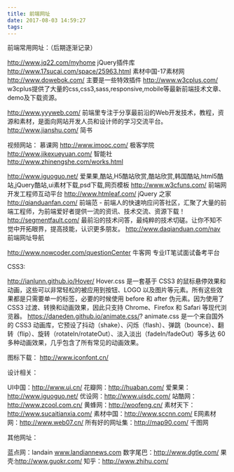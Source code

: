 ```yaml
---
title: 前端网址
date: 2017-08-03 14:59:27
tags:
---
```


前端常用网址：（后期逐渐记录）

http://www.jq22.com/myhome                              jQuery插件库
http://www.17sucai.com/space/25963.html          素材中国-17素材网
http://www.dowebok.com/                                  主要是一些特效插件
http://www.w3cplus.com/                                   w3cplus提供了大量的css,css3,sass,responsive,mobile等最新前端技术文章、demo及下载资源。
<!--more-->
http://www.yyyweb.com/                                   前端里专注于分享最前沿的Web开发技术，教程，资源和素材，是面向网站开发人员和设计师的学习交流平台。
http://www.jianshu.com/                                    简书
                               


视频网站：
慕课网              http://www.imooc.com/
极客学院            http://www.jikexueyuan.com/
智能社              http://www.zhinengshe.com/works.html

http://www.iguoguo.net/                     爱果果,酷站,H5酷站欣赏,酷站欣赏,韩国酷站,html5酷站,jQuery酷站,ui素材下载,psd下载,网页模板
http://www.w3cfuns.com/                     前端网开发工程师互动平台
http://www.htmleaf.com/                     jQuery 之家
http://qianduanfan.com/                     前端范 - 前端人的快速响应问答社区，汇聚了大量的前端工程师，为前端爱好者提供一流的资讯、技术交流、资源下载！
http://segmentfault.com/                    最前沿的技术问答，最纯粹的技术切磋。让你不知不觉中开拓眼界，提高技能，认识更多朋友。
http://www.daqianduan.com/nav               前端网址导航

http://www.nowcoder.com/questionCenter      牛客网 专业IT笔试面试备考平台


CSS3:  

http://ianlunn.github.io/Hover/            Hover.css 是一套基于 CSS3 的鼠标悬停效果和动画，这些可以非常轻松的被应用到按钮、LOGO 以及图片等元素。所有这些效果都是只需要单一的标签，必要的时候使用 before 和 after 伪元素。因为使用了 CSS3 过渡、转换和动画效果，因此只支持 Chrome、Firefox 和 Safari 等现代浏览器。
https://daneden.github.io/animate.css/?      animate.css 是一个来自国外的 CSS3 动画库，它预设了抖动（shake）、闪烁（flash）、弹跳（bounce）、翻转（flip）、旋转（rotateIn/rotateOut）、淡入淡出（fadeIn/fadeOut）等多达 60 多种动画效果，几乎包含了所有常见的动画效果。


图标下载：
http://www.iconfont.cn/

设计相关：

UI中国：http://www.ui.cn/
花瓣网：http://huaban.com/
爱果果：http://www.iguoguo.net/
优设网：http://www.uisdc.com/
站酷网：http://www.zcool.com.cn/
黄蜂网：http://woofeng.cn/
素材天下：http://www.sucaitianxia.com/
素材中国：http://www.sccnn.com/
E网素材网：http://www.web07.cn/
所有好的网址集：http://map90.com/
千图网



其他网址：

蓝点网：landain www.landiannews.com
数字尾巴：http://www.dgtle.com/
果壳:http://www.guokr.com/
知乎：http://www.zhihu.com/